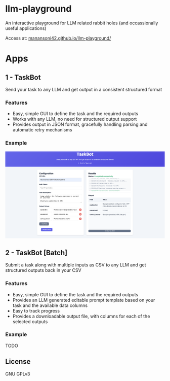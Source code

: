 # llm-playground

An interactive playground for LLM related rabbit holes (and occassionally useful applications)

Access at: [manansoni42.github.io/llm-playground/](https://manansoni42.github.io/llm-playground/)

# Apps

## 1 - TaskBot
Send your task to any LLM and get output in a consistent structured format

### Features
- Easy, simple GUI to define the task and the required outputs
- Works with any LLM, no need for structured output support
- Provides output in JSON format, gracefully handling parsing and automatic retry mechanisms

### Example
![taskbot_eg](/static/1-taskbot-screenshot.png)

## 2 - TaskBot \[Batch\]
Submit a task along with multiple inputs as CSV to any LLM and get structured outputs back in your CSV

### Features
- Easy, simple GUI to define the task and the required outputs
- Provides an LLM generated editable prompt template based on your task and the available data columns
- Easy to track progress
- Provides a downloadable output file, with columns for each of the selected outputs

### Example
TODO

## License

GNU GPLv3